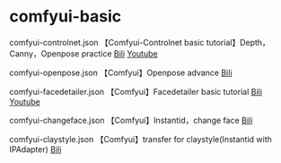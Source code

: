 # comfyui-basic

comfyui-controlnet.json
【Comfyui-Controlnet basic tutorial】Depth，Canny，Openpose practice
[Bili](https://www.bilibili.com/video/BV1A1ySYaEdr/)
[Youtube](https://www.youtube.com/watch?v=WNJcebJm6F8&t=35s)

comfyui-openpose.json
【Comfyui】Openpose advance
[Bili](https://www.bilibili.com/video/BV1js1xYQENe/)

comfyui-facedetailer.json
【Comfyui】Facedetailer basic tutorial
[Bili](https://www.bilibili.com/video/BV1uk1jYEEbN/)
[Youtube](https://www.youtube.com/watch?v=PVk32u8LhsU)

comfyui-changeface.json
【Comfyui】Instantid，change face
[Bili](https://www.bilibili.com/video/BV1sFSqYGEvq/)

comfyui-claystyle.json
【Comfyui】transfer for claystyle(Instantid with IPAdapter)
[Bili](https://www.bilibili.com/video/BV1i9SyYJEyQ/)
